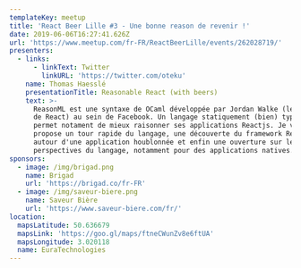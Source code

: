 ```yaml
---
templateKey: meetup
title: 'React Beer Lille #3 - Une bonne reason de revenir !'
date: 2019-06-06T16:27:41.626Z
url: 'https://www.meetup.com/fr-FR/ReactBeerLille/events/262028719/'
presenters:
  - links:
      - linkText: Twitter
        linkURL: 'https://twitter.com/oteku'
    name: Thomas Haesslé
    presentationTitle: Reasonable React (with beers)
    text: >-
      ReasonML est une syntaxe de OCaml développée par Jordan Walke (le createur
      de React) au sein de Facebook. Un langage statiquement (bien) typé qui
      permet notament de mieux raisonner ses applications Reactjs. Je vous
      propose un tour rapide du langage, une découverte du framework ReasonReact
      autour d'une application houblonnée et enfin une ouverture sur les
      perspectives du langage, notamment pour des applications natives.
sponsors:
  - image: /img/brigad.png
    name: Brigad
    url: 'https://brigad.co/fr-FR'
  - image: /img/saveur-biere.png
    name: Saveur Bière
    url: 'https://www.saveur-biere.com/fr/'
location:
  mapsLatitude: 50.636679
  mapsLink: 'https://goo.gl/maps/ftneCWunZv8e6ftUA'
  mapsLongitude: 3.020118
  name: EuraTechnologies
---
```


